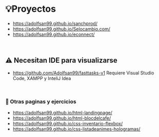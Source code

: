 # 💡Proyectos

* https://adolfsan99.github.io/sanchprod/
* https://adolfsan99.github.io/Selocambio.com/
* https://adolfsan99.github.io/econnect/

<br>

## ⚠️ Necesitan IDE para visualizarse

* https://github.com/Adolfsan99/fasttasks-v1 Requiere Visual Studio Code, XAMPP y InteliJ Idea

<br>

### 💭 Otras paginas y ejercicios

* https://adolfsan99.github.io/html-landingpage/
* https://adolfsan99.github.io/html-blocdelcafe/
* https://adolfsan99.github.io/css-inventario-flexbox/
* https://adolfsan99.github.io/css-listadeanimes-hologramas/

<br>
<br>
